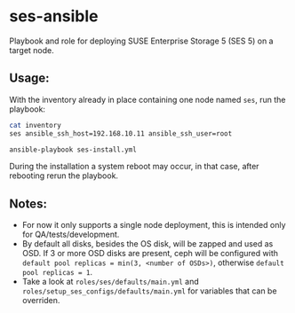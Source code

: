 ses-ansible
===========

Playbook and role for deploying SUSE Enterprise Storage 5 (SES 5) on a target
node.

## Usage:

With the inventory already in place containing one node named `ses`, run the
playbook:

```bash
cat inventory
ses ansible_ssh_host=192.168.10.11 ansible_ssh_user=root

ansible-playbook ses-install.yml
```

During the installation a system reboot may occur, in that case, after
rebooting rerun the playbook.

## Notes:

* For now it only supports a single node deployment, this is intended only for
QA/tests/development.
* By default all disks, besides the OS disk, will be zapped and used as OSD. If
3 or more OSD disks are present, ceph will be configured with `default pool replicas = min(3, <number of OSDs>)`,
otherwise `default pool replicas = 1`.
* Take a look at `roles/ses/defaults/main.yml` and `roles/setup_ses_configs/defaults/main.yml` for variables that can be overriden.
